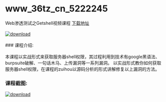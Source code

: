 # www_36tz_cn_5222245
Web渗透测试之Getshell视频课程
[下载地址](http://www.36tz.cn/article/5222245 "下载地址")
<br/></br>[![download](http://36tz.cn/muke_img/2021_12_1-90-300x153.png "下载地址")](http://www.36tz.cn/article/5222245 "下载地址")
<br/></br>### 课程介绍:<br/></br>本课程以实战形式来获取服务器shell权限，其过程利用到技术有google黑语法、burpsuite破解、一句话木马、上传漏洞等一系列漏洞。
以实战形式教你如何获取服务器shell权限，在课程的zuihou以源码分析的形式讲解修复以上漏洞的方法。

### 课程截图:
[![download](http://36tz.cn/muke_img/2021_12_2-58.png "下载地址")](http://www.36tz.cn/article/5222245 "下载地址")
